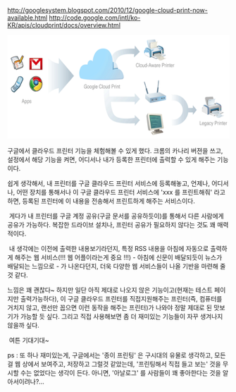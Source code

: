 <http://googlesystem.blogspot.com/2010/12/google-cloud-print-now-available.html>
<http://code.google.com/intl/ko-KR/apis/cloudprint/docs/overview.html>

<img src="printers.png" width="620" height="235" />

구글에서 클라우드 프린터 기능을 체험해볼 수 있게 했다. 크롬의 카나리 버젼을 쓰고, 설정에서 해당 기능을 켜면, 어디서나 내가 등록한 프린터에 출력할 수 있게 해주는 기능이다.

쉽게 생각해서, 내 프린터를 구글 클라우드 프린터 서비스에 등록해놓고, 언제나, 어디서나, 어떤 장치를 통해서나 이 구글 클라우드 프린터 서비스에 'xxx 를 프린트해줘' 라고 하면, 등록된 프린터에 이 내용을 전송해서 프린트하게 해주는 서비스이다.

 게다가 내 프린터를 구글 계정 공유(구글 문서를 공유하듯이)를 통해서 다른 사람에게 공유가 가능하다. 복잡한 드라이브 설치나, 프린터 공유가 필요하지 않다는 것도 꽤 매력적이다.

 내 생각에는 이전에 출력한 내용보기라던지, 특정 RSS 내용을 아침에 자동으로 출력하게 해주는 웹 서비스(!!! 웹 어플이라는게 중요 !!!) - 아침에 신문이 배달되듯이 뉴스가 배달되는 느낌으로 - 가 나온다던지, 더욱 다양한 웹 서비스들이 나올 기반을 마련해 줄 것 같다.

느낌은 꽤 괜찮다~ 하지만 일단 아직 제대로 나오지 않은 기능이고(현재는 테스트 페이지만 출력가능하다), 이 구글 클라우드 프린터를 직접지원해주는 프린터(즉, 컴퓨터를 거치지 않고, 랜선만 꼽으면 이런 동작을 해주는 프린터)가 나와야 정말 제대로 된 맛보기가 가능할 듯 싶다. 그리고 직접 사용해보면 좀 더 재미있는 기능들이 자꾸 생겨나지 않을까 싶다.

 여튼 기대기대~

ps : 또 하나 재미있는게, 구글에서는 '종이 프린팅' 은 구시대의 유물로 생각하고, 모든 걸 웹 상에서 보여주고, 저장하고 그럴것 같았는데, '프린팅해서 직접 들고 보는' 것을 무시할 수는 없었다는 생각이 든다. 아니면, '아날로그' 를 사람들이 꽤 좋아한다는 것을 알아서이려나?...
